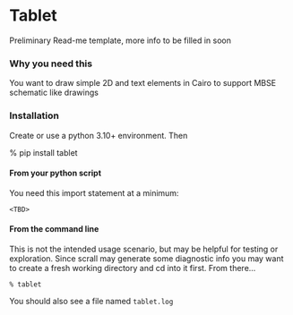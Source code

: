 # Tablet

Preliminary Read-me template, more info to be filled in soon

### Why you need this

You want to draw simple 2D and text elements in Cairo to support MBSE schematic like drawings

### Installation

Create or use a python 3.10+ environment. Then

% pip install tablet

#### From your python script

You need this import statement at a minimum:

    <TBD>

#### From the command line

This is not the intended usage scenario, but may be helpful for testing or exploration. Since scrall may generate
some diagnostic info you may want to create a fresh working directory and cd into it first. From there...

    % tablet

You should also see a file named `tablet.log`